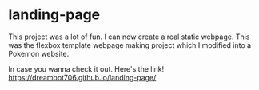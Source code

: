 # landing-page

This project was a lot of fun. I can now create a real static webpage.
This was the flexbox template webpage making project which I modified into a Pokemon website.

In case you wanna check it out. Here's the link!
https://dreambot706.github.io/landing-page/